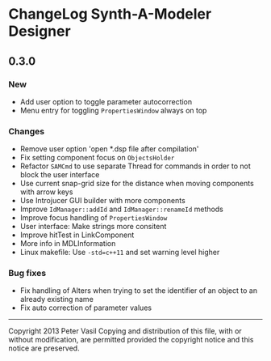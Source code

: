 ChangeLog Synth-A-Modeler Designer
==================================

0.3.0
-----

### New ###

* Add user option to toggle parameter autocorrection
* Menu entry for toggling `PropertiesWindow` always on top

### Changes ###

* Remove user option 'open *.dsp file after compilation'
* Fix setting component focus on `ObjectsHolder`
* Refactor `SAMCmd` to use separate Thread for commands in order to not
  block the user interface
* Use current snap-grid size for the distance when moving components
  with arrow keys
* Use Introjucer GUI builder with more components
* Improve `IdManager::addId` and `IdManager::renameId` methods
* Improve focus handling of `PropertiesWindow`
* User interface: Make strings more consitent
* Improve hitTest in LinkComponent
* More info in MDLInformation
* Linux makefile: Use `-std=c++11` and set warning level higher

### Bug fixes ###

* Fix handling of Alters when trying to set the identifier of an object
  to an already existing name
* Fix auto correction of parameter values


-------------------------------------------------------------------------------

Copyright 2013 Peter Vasil
Copying and distribution of this file, with or without modification, are
permitted provided the copyright notice and this notice are preserved.
